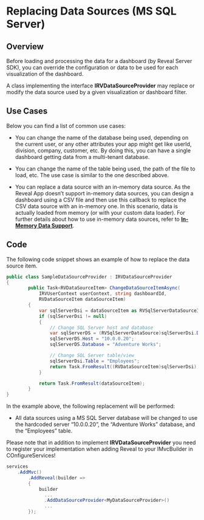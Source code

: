 # Replacing Data Sources (MS SQL Server)

## Overview

Before loading and processing the data for a dashboard (by Reveal Server
SDK), you can override the configuration or data to be used for each
visualization of the dashboard.

A class implementing the interface
__IRVDataSourceProvider__
may replace or modify the data source used by a given visualization or
dashboard filter.

## Use Cases

Below you can find a list of common use cases:

  - You can change the name of the database being used, depending on the
    current user, or any other attributes your app might get like
    userId, division, company, customer, etc. By doing this, you can
    have a single dashboard getting data from a multi-tenant database.

  - You can change the name of the table being used, the path of the
    file to load, etc. The use case is similar to the one described
    above.

  - You can replace a data source with an in-memory data source. As the
    Reveal App doesn’t support in-memory data sources, you can design a
    dashboard using a CSV file and then use this callback to replace the
    CSV data source with an in-memory one. In this scenario, data is
    actually loaded from memory (or with your custom data loader). For
    further details about how to use in-memory data sources, refer to
    [**In-Memory Data Support**](~/en/developer/web-sdk/using-the-server-sdk/in-memory-data.md).


## Code

The following code snippet shows an example of how to replace the data
source item.

``` csharp
public class SampleDataSourceProvider : IRVDataSourceProvider
{
        public Task<RVDataSourceItem> ChangeDataSourceItemAsync(
            IRVUserContext userContext, string dashboardId,
            RVDataSourceItem dataSourceItem)
        {
            var sqlServerDsi = dataSourceItem as RVSqlServerDataSourceItem;
            if (sqlServerDsi != null)
            {
                // Change SQL Server host and database
                var sqlServerDS = (RVSqlServerDataSource)sqlServerDsi.DataSource;
                sqlServerDS.Host = "10.0.0.20";
                sqlServerDS.Database = "Adventure Works";

                // Change SQL Server table/view
                sqlServerDsi.Table = "Employees";
                return Task.FromResult((RVDataSourceItem)sqlServerDsi);
            }

            return Task.FromResult(dataSourceItem);
        }
}
```

In the example above, the following  replacement will be performed:

  - All data sources using a MS SQL Server database will be changed to
    use the hardcoded server “10.0.0.20”, the “Adventure Works”
    database, and the “Employees” table.

Please note that in addition to implement
__IRVDataSourceProvider__
you need to register your implementation when adding Reveal to your IMvcBuilder in COnfigureServices!
```csharp
services
    .AddMvc()
        .AddReveal(builder =>
        {
            builder
              ...
              .AddDataSourceProvider<MyDataSourceProvider>()
              ...
        });
```